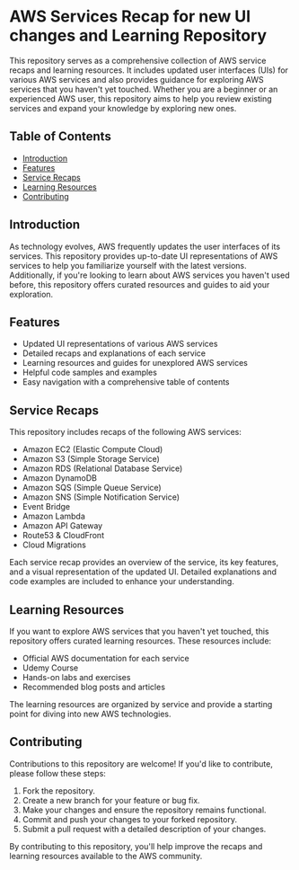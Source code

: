 # AWS Services Recap for new UI changes and Learning Repository

This repository serves as a comprehensive collection of AWS service recaps and learning resources. It includes updated user interfaces (UIs) for various AWS services and also provides guidance for exploring AWS services that you haven't yet touched. Whether you are a beginner or an experienced AWS user, this repository aims to help you review existing services and expand your knowledge by exploring new ones.

## Table of Contents

- [Introduction](#introduction)
- [Features](#features)
- [Service Recaps](#service-recaps)
- [Learning Resources](#learning-resources)
- [Contributing](#contributing)

## Introduction

As technology evolves, AWS frequently updates the user interfaces of its services. This repository provides up-to-date UI representations of AWS services to help you familiarize yourself with the latest versions. Additionally, if you're looking to learn about AWS services you haven't used before, this repository offers curated resources and guides to aid your exploration.

## Features

- Updated UI representations of various AWS services
- Detailed recaps and explanations of each service
- Learning resources and guides for unexplored AWS services
- Helpful code samples and examples
- Easy navigation with a comprehensive table of contents

## Service Recaps

This repository includes recaps of the following AWS services:

- Amazon EC2 (Elastic Compute Cloud)
- Amazon S3 (Simple Storage Service)
- Amazon RDS (Relational Database Service)
- Amazon DynamoDB
- Amazon SQS (Simple Queue Service)
- Amazon SNS (Simple Notification Service)
- Event Bridge
- Amazon Lambda
- Amazon API Gateway
- Route53 & CloudFront 
- Cloud Migrations

Each service recap provides an overview of the service, its key features, and a visual representation of the updated UI. Detailed explanations and code examples are included to enhance your understanding.

## Learning Resources

If you want to explore AWS services that you haven't yet touched, this repository offers curated learning resources. These resources include:

- Official AWS documentation for each service
- Udemy Course
- Hands-on labs and exercises
- Recommended blog posts and articles

The learning resources are organized by service and provide a starting point for diving into new AWS technologies.

## Contributing

Contributions to this repository are welcome! If you'd like to contribute, please follow these steps:

1. Fork the repository.
2. Create a new branch for your feature or bug fix.
3. Make your changes and ensure the repository remains functional.
4. Commit and push your changes to your forked repository.
5. Submit a pull request with a detailed description of your changes.

By contributing to this repository, you'll help improve the recaps and learning resources available to the AWS community.
